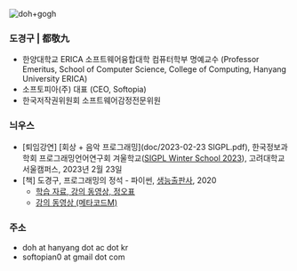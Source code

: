 ![doh+gogh](https://i.imgur.com/TaYtePI.png)

### 도경구 | 都敬九

- 한양대학교 ERICA 소프트웨어융합대학 컴퓨터학부 명예교수 (Professor Emeritus, School of Computer Science, College of Computing, Hanyang University ERICA)
- 소프토피아(주) 대표 (CEO, Softopia)
- 한국저작권위원회 소프트웨어감정전문위원

### 늬우스

- [퇴임강연] [회상 + 음악 프로그래밍](doc/2023-02-23 SIGPL.pdf), 한국정보과학회 프로그래밍언어연구회 겨울학교([SIGPL Winter School 2023](https://sigpl.or.kr/school/2023w/)), 고려대학교 서울캠퍼스, 2023년 2월 23일
- [책] 도경구, 프로그래밍의 정석 - 파이썬, [생능출판사](https://www.booksr.co.kr/), 2020
  - [학습 자료, 강의 동영상, 정오표](https://doggzone.github.io/pppython/)
  - [강의 동영상 (메타코드M)](https://youtu.be/ns61Ol2OIuo)

### 주소

- doh at hanyang dot ac dot kr
- softopian0 at gmail dot com
